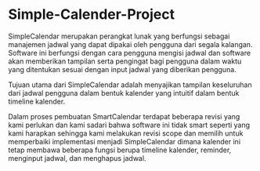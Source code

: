 # Simple-Calender-Project
SimpleCalendar merupakan perangkat lunak yang berfungsi sebagai manajemen jadwal yang dapat dipakai oleh pengguna dari segala kalangan. Software ini berfungsi dengan cara pengguna mengisi jadwal dan software akan memberikan tampilan serta pengingat bagi pengguna dalam waktu yang ditentukan sesuai dengan input jadwal yang diberikan pengguna.

Tujuan utama dari SimpleCalendar adalah menyajikan tampilan keseluruhan dari jadwal pengguna dalam bentuk kalender yang intuitif dalam bentuk timeline kalender.

Dalam proses pembuatan SmartCalendar terdapat beberapa revisi yang kami perlukan  dan kami sadari bahwa software ini tidak smart seperti yang kami harapkan sehingga kami melakukan revisi scope dan memilih untuk memperbaiki implementasi menjadi SimpleCalendar dimana kalender ini tetap membawa beberapa fungsi berupa timeline kalender, reminder, menginput jadwal, dan menghapus jadwal.
